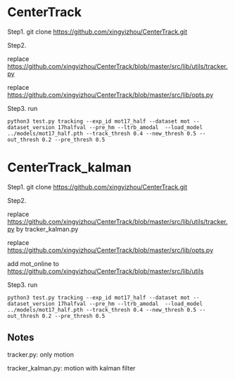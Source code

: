 # CenterTrack

Step1.  git clone https://github.com/xingyizhou/CenterTrack.git


Step2. 

replace https://github.com/xingyizhou/CenterTrack/blob/master/src/lib/utils/tracker.py

replace https://github.com/xingyizhou/CenterTrack/blob/master/src/lib/opts.py


Step3. run
```
python3 test.py tracking --exp_id mot17_half --dataset mot --dataset_version 17halfval --pre_hm --ltrb_amodal  --load_model ../models/mot17_half.pth --track_thresh 0.4 --new_thresh 0.5 --out_thresh 0.2 --pre_thresh 0.5
```


# CenterTrack_kalman

Step1.  git clone https://github.com/xingyizhou/CenterTrack.git


Step2. 

replace https://github.com/xingyizhou/CenterTrack/blob/master/src/lib/utils/tracker.py by tracker_kalman.py

replace https://github.com/xingyizhou/CenterTrack/blob/master/src/lib/opts.py

add mot_online to https://github.com/xingyizhou/CenterTrack/blob/master/src/lib/utils

Step3. run
```
python3 test.py tracking --exp_id mot17_half --dataset mot --dataset_version 17halfval --pre_hm --ltrb_amodal  --load_model ../models/mot17_half.pth --track_thresh 0.4 --new_thresh 0.5 --out_thresh 0.2 --pre_thresh 0.5
```


## Notes
tracker.py: only motion

tracker_kalman.py: motion with kalman filter

